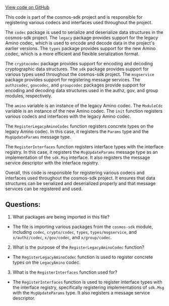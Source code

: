[View code on GitHub](https://github.com/cosmos/cosmos-sdk.git/x/mint/types/codec.go)

This code is part of the cosmos-sdk project and is responsible for registering various codecs and interfaces used throughout the project. 

The `codec` package is used to serialize and deserialize data structures in the cosmos-sdk project. The `legacy` package provides support for the legacy Amino codec, which is used to encode and decode data in the project's earlier versions. The `types` package provides support for the new Amino codec, which is a more efficient and flexible serialization format. 

The `cryptocodec` package provides support for encoding and decoding cryptographic data structures. The `sdk` package provides support for various types used throughout the cosmos-sdk project. The `msgservice` package provides support for registering message services. The `authzcodec`, `govcodec`, and `groupcodec` packages provide support for encoding and decoding data structures used in the authz, gov, and group modules, respectively. 

The `amino` variable is an instance of the legacy Amino codec. The `ModuleCdc` variable is an instance of the new Amino codec. The `init` function registers various codecs and interfaces with the legacy Amino codec. 

The `RegisterLegacyAminoCodec` function registers concrete types on the legacy Amino codec. In this case, it registers the `Params` type and the `MsgUpdateParams` message type. 

The `RegisterInterfaces` function registers interface types with the interface registry. In this case, it registers the `MsgUpdateParams` message type as an implementation of the `sdk.Msg` interface. It also registers the message service descriptor with the interface registry. 

Overall, this code is responsible for registering various codecs and interfaces used throughout the cosmos-sdk project. It ensures that data structures can be serialized and deserialized properly and that message services can be registered and used.
## Questions: 
 1. What packages are being imported in this file?
- The file is importing various packages from the `cosmos-sdk` module, including `codec`, `crypto/codec`, `types`, `types/msgservice`, and `x/authz/codec`, `x/gov/codec`, and `x/group/codec`.

2. What is the purpose of the `RegisterLegacyAminoCodec` function?
- The `RegisterLegacyAminoCodec` function is used to register concrete types on the `LegacyAmino` codec.

3. What is the `RegisterInterfaces` function used for?
- The `RegisterInterfaces` function is used to register interface types with the interface registry, specifically registering implementations of `sdk.Msg` with the `MsgUpdateParams` type. It also registers a message service descriptor.